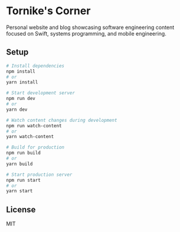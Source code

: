 # Tornike's Corner

Personal website and blog showcasing software engineering content focused on Swift, systems programming, and mobile engineering.

## Setup
```bash
# Install dependencies
npm install
# or
yarn install

# Start development server
npm run dev
# or
yarn dev

# Watch content changes during development
npm run watch-content
# or
yarn watch-content

# Build for production
npm run build
# or
yarn build

# Start production server
npm run start
# or
yarn start
```

## License

MIT
